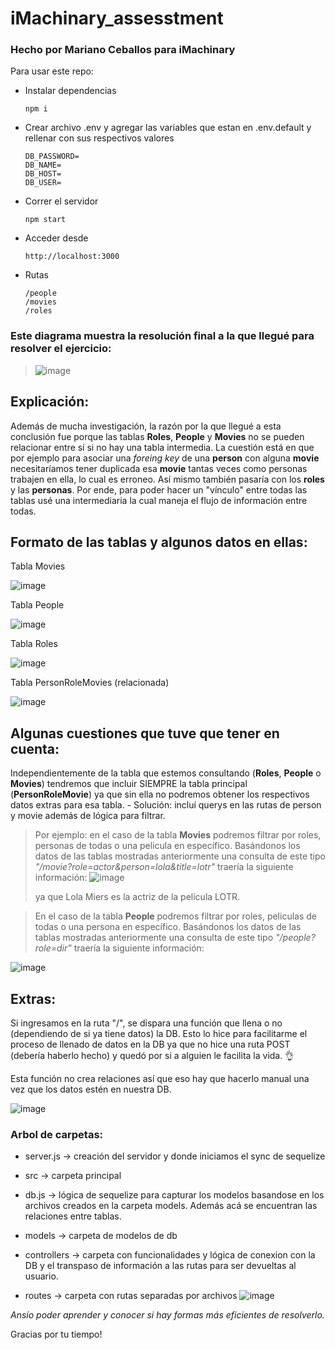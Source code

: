 # iMachinary_assesstment

### Hecho por Mariano Ceballos para iMachinary

Para usar este repo:

-   Instalar dependencias
    ```
    npm i
    ```
-   Crear archivo .env y agregar las variables que estan en .env.default y rellenar con sus respectivos valores

    ```
    DB_PASSWORD=
    DB_NAME=
    DB_HOST=
    DB_USER=
    ```

-   Correr el servidor

    ```
    npm start
    ```

-   Acceder desde
    ```
    http://localhost:3000
    ```
-   Rutas
    ```
    /people
    /movies
    /roles
    ```

### Este diagrama muestra la resolución final a la que llegué para resolver el ejercicio:

> ![image](https://user-images.githubusercontent.com/98489048/198365568-0fb1c9cd-e21c-4df5-b74e-43525ad0e8ac.png)

## Explicación:

Además de mucha investigación, la razón por la que llegué a esta conclusión fue porque las tablas **Roles**, **People** y **Movies** no se pueden relacionar entre sí si no hay una tabla intermedia. La cuestión está en que por ejemplo para asociar una _foreing key_ de una **person** con alguna **movie** necesitaríamos tener duplicada esa **movie** tantas veces como personas trabajen en ella, lo cual es erroneo.
Así mismo también pasaría con los **roles** y las **personas**.
Por ende, para poder hacer un "vínculo" entre todas las tablas usé una intermediaria la cual maneja el flujo de información entre todas.

## Formato de las tablas y algunos datos en ellas:

Tabla Movies

![image](https://user-images.githubusercontent.com/98489048/198367344-60e1ed05-7885-4bb4-a96d-36f43cb7dc2c.png)

Tabla People

![image](https://user-images.githubusercontent.com/98489048/198367456-38cb6fb2-54f9-4543-8da2-6d7e16b846cf.png)

Tabla Roles

![image](https://user-images.githubusercontent.com/98489048/198367520-ba3c7290-376e-4e62-872a-67e9e364c10f.png)

Tabla PersonRoleMovies (relacionada)

![image](https://user-images.githubusercontent.com/98489048/198367732-e8f0cfa8-699e-4eaa-8f21-02f110c294e7.png)

## Algunas cuestiones que tuve que tener en cuenta:

Independientemente de la tabla que estemos consultando (**Roles**, **People** o **Movies**) tendremos que incluir SIEMPRE la tabla principal (**PersonRoleMovie**) ya que sin ella no podremos obtener los respectivos datos extras para esa tabla. - Solución: incluí querys en las rutas de person y movie además de lógica para filtrar.

> Por ejemplo: en el caso de la tabla **Movies** podremos filtrar por roles, personas de todas o una pelicula en específico. Basándonos los datos de las tablas mostradas anteriormente una consulta de este tipo
> _"/movie?role=actor&person=lola&title=lotr"_ traería la siguiente información:
> ![image](https://user-images.githubusercontent.com/98489048/198372903-52cda836-d076-4219-91de-89663e327c64.png)
>
> ya que Lola Miers es la actriz de la película LOTR.

> En el caso de la tabla **People** podremos filtrar por roles, peliculas de todas o una persona en específico. Basándonos los datos de las tablas mostradas anteriormente una consulta de este tipo
> _"/people?role=dir"_ traería la siguiente información:

![image](https://user-images.githubusercontent.com/98489048/198377741-a616e6bd-7cad-4e2b-8287-01f86a0b7980.png)

## Extras:

Si ingresamos en la ruta "/", se dispara una función que llena o no (dependiendo de si ya tiene datos) la DB. Esto lo hice para facilitarme el proceso de llenado de datos en la DB ya que no hice una ruta POST (debería haberlo hecho) y quedó por si a alguien le facilita la vida. 👌

Esta función no crea relaciones así que eso hay que hacerlo manual una vez que los datos estén en nuestra DB.

![image](https://user-images.githubusercontent.com/98489048/198374221-65450f9b-cbc7-4890-99e7-1654c94b115e.png)

### Arbol de carpetas:

-   server.js -> creación del servidor y donde iniciamos el sync de sequelize

-   src -> carpeta principal

-   db.js -> lógica de sequelize para capturar los modelos basandose en los archivos creados en la carpeta models. Además acá se encuentran las relaciones entre tablas.
-   models -> carpeta de modelos de db
-   controllers -> carpeta con funcionalidades y lógica de conexion con la DB y el transpaso de información a las rutas para ser devueltas al usuario.
-   routes -> carpeta con rutas separadas por archivos
    ![image](https://user-images.githubusercontent.com/98489048/198378863-ddb165d6-41ec-4daa-a863-619dcfdd6df0.png)

_Ansío poder aprender y conocer si hay formas más eficientes de resolverlo._

Gracias por tu tiempo!
